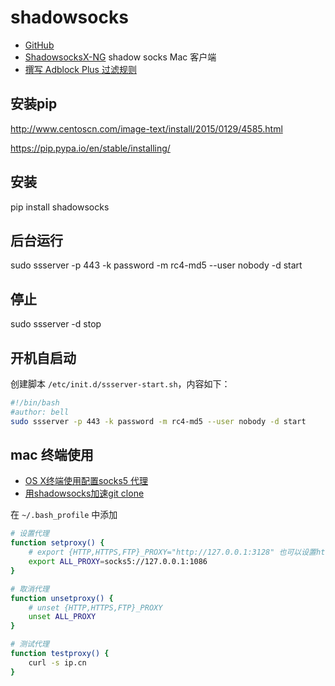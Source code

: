 # shadowsocks

* [GitHub](https://github.com/shadowsocks/shadowsocks/wiki)
* [ShadowsocksX-NG](https://github.com/shadowsocks/ShadowsocksX-NG) shadow socks Mac 客户端
* [撰写 Adblock Plus 过滤规则](https://adblockplus.org/zh_CN/filters)

## 安装pip
<http://www.centoscn.com/image-text/install/2015/0129/4585.html>

https://pip.pypa.io/en/stable/installing/

## 安装

pip install shadowsocks

## 后台运行

sudo ssserver -p 443 -k password -m rc4-md5 --user nobody -d start

## 停止

sudo ssserver -d stop

## 开机自启动

创建脚本 `/etc/init.d/ssserver-start.sh`，内容如下：

```sh
#!/bin/bash
#author: bell
sudo ssserver -p 443 -k password -m rc4-md5 --user nobody -d start
```

## mac 终端使用

* [OS X终端使用配置socks5 代理](http://www.jianshu.com/p/16d7275ec736)
* [用shadowsocks加速git clone](http://www.jianshu.com/p/024e535cbb53)

在 `~/.bash_profile` 中添加

```sh
# 设置代理
function setproxy() {
    # export {HTTP,HTTPS,FTP}_PROXY="http://127.0.0.1:3128" 也可以设置http代理
    export ALL_PROXY=socks5://127.0.0.1:1086
}

# 取消代理
function unsetproxy() {
    # unset {HTTP,HTTPS,FTP}_PROXY
    unset ALL_PROXY
}

# 测试代理
function testproxy() {
    curl -s ip.cn
}
```
